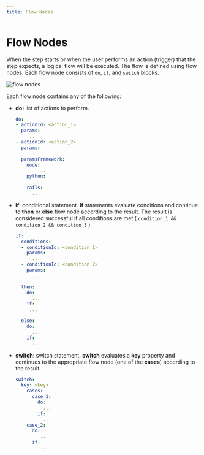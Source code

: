 ```yaml
---
title: Flow Nodes
---
```


# Flow Nodes

When the step starts or when the user performs an action (trigger) that the step expects, a logical flow will be executed. The flow is defined using flow nodes.  Each flow node consists of `do`, `if`, and `switch` blocks. 

![flow nodes](/assets/images/flow-node/flow-node.jpeg)

Each flow node contains any of the following:

- **do:** list of actions to perform.
    
    ```yaml
    do:
    - actionId: <action_1>
      params:
        ...
    - actionId: <action_2>
      params:
        ...
      paramsFramework:
        node:
            ...
        python:
          ...
        rails:
          ...
    ```
    
- **if**: conditional statement. **if** statements evaluate conditions and continue to **then** or **else** flow node according to the result. The result is considered successful if all conditions are met  ( `condition_1 && condition_2 && condition_3` )
    
    ```yaml
    if:
      conditions:
      - conditionId: <condition 1>
        params:
          ...
      - conditionId: <condition 2>
        params:
          ...
    
      then:
        do:
          ...
        if:
         ...
    
      else:
        do:
          ...
        if:
          ...
    ```
    
- **switch**: switch statement. **switch** evaluates a **key** property and continues to the appropriate flow node (one of the **cases**) according to the result.
    
    ```yaml
    switch:
      key: <key>
        cases:
          case_1:
            do:
              ...
            if:
              ...
        case_2:
          do:
            ...
          if:
            ...
    ```
